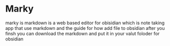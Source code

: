 # Marky
marky is markdown is a web based editor for obisidian which is note taking app that use markdown  and the guide for how add file to obsidian after you finsh you can download the markdown and put it in your valut foloder for obsidian